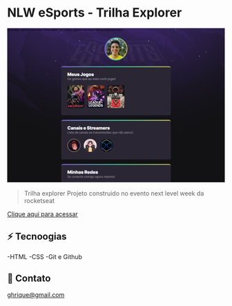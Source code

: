 # NLW eSports - Trilha Explorer

![preview](./.github/preview.png)

>Trilha explorer
Projeto construido no evento next level week da rocketseat

[Clique aqui para acessar](https://gabrielrib.github.io/NLW/)


## ⚡ Tecnoogias
-HTML
-CSS
-Git e Github

## 🤖 Contato

ghrique@gmail.com